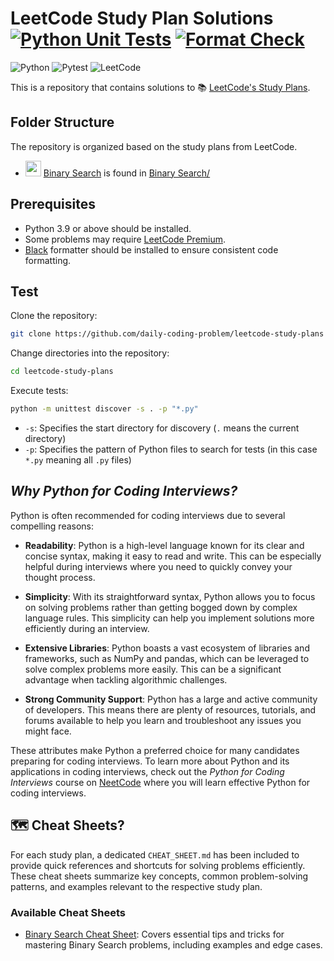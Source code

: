 # LeetCode Study Plan Solutions [![Python Unit Tests](https://github.com/daily-coding-problem/neetcode-150/actions/workflows/python-unittests.yml/badge.svg)](https://github.com/daily-coding-problem/neetcode-150/actions/workflows/python-unittests.yml) [![Format Check](https://github.com/daily-coding-problem/leetcode-study-plans/actions/workflows/format-check.yml/badge.svg)](https://github.com/daily-coding-problem/leetcode-study-plans/actions/workflows/format-check.yml)

![Python](https://img.shields.io/badge/-Python-3776AB?style=flat-square&logo=python&logoColor=white)
![Pytest](https://img.shields.io/badge/-Pytest-0A9EDC?style=flat-square&logo=pytest&logoColor=white)
![LeetCode](https://img.shields.io/badge/-LeetCode-FF4B00?style=flat-square&logo=leetcode&logoColor=white)

This is a repository that contains solutions to 📚 [LeetCode's Study Plans](https://leetcode.com/studyplan).

## Folder Structure

The repository is organized based on the study plans from LeetCode.

- <img src="https://github.com/user-attachments/assets/0b70acb4-2bd5-4fee-8cae-44c3b04a7052" width="25px"> [Binary Search](https://leetcode.com/studyplan/binary-search) is found in [Binary Search/](Binary%20Search)

## Prerequisites

- Python 3.9 or above should be installed.
- Some problems may require [LeetCode Premium](https://leetcode.com/subscribe).
- [Black](https://black.readthedocs.io/en/stable/) formatter should be installed to ensure consistent code formatting.

## Test

Clone the repository:

```bash
git clone https://github.com/daily-coding-problem/leetcode-study-plans
```

Change directories into the repository:

```bash
cd leetcode-study-plans
```

Execute tests:

```bash
python -m unittest discover -s . -p "*.py"
```

- `-s`: Specifies the start directory for discovery (`.` means the current directory)
- `-p`: Specifies the pattern of Python files to search for tests (in this case `*.py` meaning all `.py` files)

## _Why Python for Coding Interviews?_

Python is often recommended for coding interviews due to several compelling reasons:

-  **Readability**: Python is a high-level language known for its clear and concise syntax, making it easy to read and write. This can be especially helpful during interviews where you need to quickly convey your thought process.

-  **Simplicity**: With its straightforward syntax, Python allows you to focus on solving problems rather than getting bogged down by complex language rules. This simplicity can help you implement solutions more efficiently during an interview.

-  **Extensive Libraries**: Python boasts a vast ecosystem of libraries and frameworks, such as NumPy and pandas, which can be leveraged to solve complex problems more easily. This can be a significant advantage when tackling algorithmic challenges.

-  **Strong Community Support**: Python has a large and active community of developers. This means there are plenty of resources, tutorials, and forums available to help you learn and troubleshoot any issues you might face.

These attributes make Python a preferred choice for many candidates preparing for coding interviews.
To learn more about Python and its applications in coding interviews,
check out the _Python for Coding Interviews_ course on [NeetCode](https://neetcode.io/courses) where you will learn effective Python for coding interviews.

## 🗺️ Cheat Sheets?

For each study plan, a dedicated `CHEAT_SHEET.md` has been included to provide quick references and shortcuts for solving problems efficiently.
These cheat sheets summarize key concepts, common problem-solving patterns, and examples relevant to the respective study plan.

### Available Cheat Sheets

- [Binary Search Cheat Sheet](Binary%20Search/CHEAT_SHEET.md): Covers essential tips and tricks for mastering Binary Search problems, including examples and edge cases.
